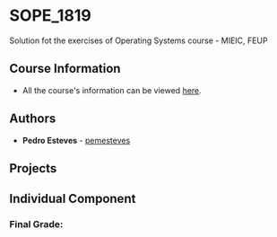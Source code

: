 # SOPE_1819
Solution fot the exercises of Operating Systems course - MIEIC, FEUP

## Course Information

* All the course's information can be viewed [here](https://sigarra.up.pt/feup/en/ucurr_geral.ficha_uc_view?pv_ocorrencia_id=419998).

## Authors

* **Pedro Esteves** - [pemesteves](https://github.com/pemesteves) 

## Projects


  
## Individual Component



### **Final Grade:** 
